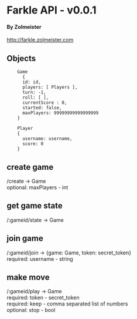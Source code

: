 # Farkle API - v0.0.1
#### By Zolmeister
http://farkle.zolmeister.com
## Objects
```
    Game
      {
      id: id,
      players: [ Players ],
      turn: -1,
      roll: [ ],
      currentScore : 0,
      started: false,
      maxPlayers: 99999999999999999
    }
  
    Player
    {
      username: username,
      score: 0
    }
```

## create game
/create -> Game  
optional: maxPlayers - int
    
## get game state
/:gameid/state -> Game
  
## join game
/:gameid/join -> {game: Game, token: secret_token}  
required: username - string
  
## make move
/:gameid/play -> Game  
required: token - secret_token  
required: keep - comma separated list of numbers  
optional: stop - bool
